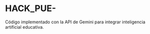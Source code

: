 # HACK_PUE-
Código implementado con la API de Gemini para integrar inteligencia artificial educativa.
